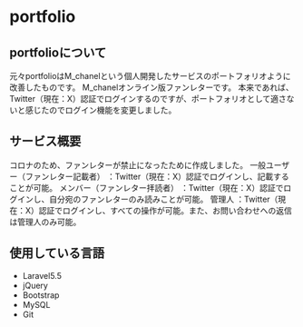 # portfolio

## portfolioについて
元々portfolioはM_chanelという個人開発したサービスのポートフォリオように改善したものです。
M_chanelオンライン版ファンレターです。
本来であれば、Twitter（現在：X）認証でログインするのですが、ポートフォリオとして適さないと感じたのでログイン機能を変更しました。

## サービス概要
コロナのため、ファンレターが禁止になったために作成しました。
一般ユーザー（ファンレター記載者）
：Twitter（現在：X）認証でログインし、記載することが可能。
メンバー（ファンレター拝読者）
：Twitter（現在：X）認証でログインし、自分宛のファンレターのみ読みことが可能。
管理人
：Twitter（現在：X）認証でログインし、すべての操作が可能。また、お問い合わせへの返信は管理人のみ可能。

## 使用している言語
- Laravel5.5
- jQuery
- Bootstrap
- MySQL
- Git





